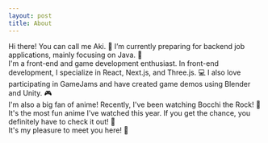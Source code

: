 ```yaml
---
layout: post
title: About
---
```


Hi there! You can call me Aki. 👋 I’m currently preparing for backend job applications, mainly focusing on Java. 💼<br>
I'm a front-end and game development enthusiast. In front-end development, I specialize in React, Next.js, and Three.js. 💻 
I also love participating in GameJams and have created game demos using Blender and Unity. 🎮 <br>
I'm also a big fan of anime! Recently, I've been watching Bocchi the Rock! 🎸 It's the most fun anime I've watched this year. If you get the chance, you definitely have to check it out! 🎉 <br>
It's my pleasure to meet you here! 🥳